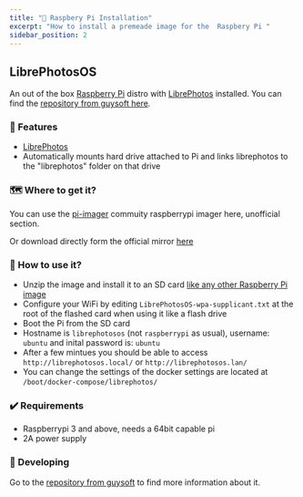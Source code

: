 ```yaml
---
title: "🍓 Raspbery Pi Installation"
excerpt: "How to install a premeade image for the  Raspbery Pi "
sidebar_position: 2
---
```


## LibrePhotosOS

An out of the box [Raspberry Pi](http://www.raspberrypi.org/) distro with [LibrePhotos](https://github.com/LibrePhotos) installed. You can find the [repository from guysoft here](https://github.com/guysoft/LibrePhotosOS).

### 🌟 Features

- [LibrePhotos](https://github.com/LibrePhotos)
- Automatically mounts hard drive attached to Pi and links librephotos to the "librephotos" folder on that drive

### 🗺️ Where to get it?

You can use the [pi-imager](https://github.com/guysoft/pi-imager/releases) commuity raspberrypi imager here, unofficial section.

Or download directly form the official mirror [here](http://unofficialpi.org/Distros/LibrePhotosOS)

### 🚀 How to use it?

- Unzip the image and install it to an SD card [like any other Raspberry Pi image](https://www.raspberrypi.org/documentation/installation/installing-images/README.md)
- Configure your WiFi by editing `LibrePhotosOS-wpa-supplicant.txt` at the root of the flashed card when using it like a flash drive
- Boot the Pi from the SD card
- Hostname is `librephotosos` (not `raspberrypi` as usual), username: `ubuntu` and inital password is: `ubuntu`
- After a few mintues you should be able to access `http://librephotosos.local/` or `http://librephotosos.lan/`
- You can change the settings of the docker settings are located at `/boot/docker-compose/librephotos/`

### ✔️ Requirements

- Raspberrypi 3 and above, needs a 64bit capable pi
- 2A power supply

### 🔨 Developing

Go to the [repository from guysoft](https://github.com/guysoft/LibrePhotosOS) to find more information about it.
